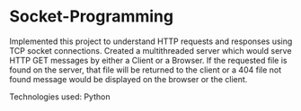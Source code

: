 # Socket-Programming

Implemented this project to understand HTTP requests and responses using TCP socket connections. Created a multithreaded server which would serve HTTP GET messages by either a Client or a Browser. If the requested file is found on the server, that file will be returned to the client or a 404 file not found message would be displayed on the browser or the client.

Technologies used: Python